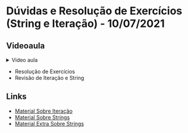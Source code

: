 Dúvidas e Resolução de Exercícios (String e Iteração) - 10/07/2021
====================================

## Videoaula

<details>
    <summary>Video aula</summary>

<iframe width="560" height="315" src="https://www.youtube.com/embed/t8Gi-CDmJcQ" title="YouTube video player" frameborder="0" allow="accelerometer; autoplay; clipboard-write; encrypted-media; gyroscope; picture-in-picture" allowfullscreen></iframe>

</details>

- Resolução de Exercícios
- Revisão de Iteração e String

## Links

- [Material Sobre Iteração](../iteração/README.md)
- [Material Sobre Strings](../string/README.md)
- [Material Extra Sobre Strings](../string/extra/README.md)
  